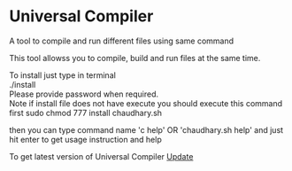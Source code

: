 Universal Compiler
==================

A tool to compile and run different files using same command  
  
This tool allowss you to compile, build and run files at the same time.  
  
To install just type in terminal  
      ./install  
Please provide password when required.  
Note if install file does not have execute you should execute this command first
      sudo chmod 777 install chaudhary.sh

then you can type command name 'c help' OR 'chaudhary.sh help' and just hit enter to get usage instruction and help

To get latest version of Universal Compiler
  [Update](https://github.com/ishubhamch/universal/archive/master.zip)
